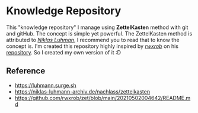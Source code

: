 # Knowledge Repository
This "knowledge repository" I manage using **ZettelKasten** method with git and gitHub. The concept is simple yet powerful. The ZettelKasten method is attributed to *[Niklas Luhman](https://luhmann.surge.sh)*, I recommend you to read that to know the concept is.
I'm created this repository highly inspired by *[rwxrob](https://github.com/rwxrob)* on his [repository](https://github.com/rwxrob/zet). So I created my own version of it :D

## Reference 
- https://luhmann.surge.sh
- https://niklas-luhmann-archiv.de/nachlass/zettelkasten
- https://github.com/rwxrob/zet/blob/main/20210502004642/README.md
